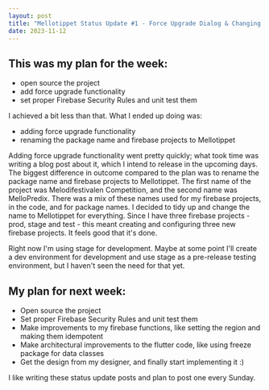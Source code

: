```yaml
---
layout: post
title: "Mellotippet Status Update #1 - Force Upgrade Dialog & Changing the Project and Package Name"
date: 2023-11-12
---
```


## This was my plan for the week:

- open source the project
- add force upgrade functionality
- set proper Firebase Security Rules and unit test them

I achieved a bit less than that. What I ended up doing was:

- adding force upgrade functionality
- renaming the package name and firebase projects to Mellotippet

Adding force upgrade functionality went pretty quickly; what took time was writing a blog post about it, which I intend to release in the upcoming days. The biggest difference in outcome compared to the plan was to rename the package name and firebase projects to Mellotippet. The first name of the project was Melodifestivalen Competition, and the second name was MelloPredix. There was a mix of these names used for my firebase projects, in the code, and for package names. I decided to tidy up and change the name to Mellotippet for everything. Since I have three firebase projects - prod, stage and test - this meant creating and configuring three new firebase projects. It feels good that it's done.

Right now I'm using stage for development. Maybe at some point I'll create a dev environment for development and use stage as a pre-release testing environment, but I haven't seen the need for that yet.

## My plan for next week:

- Open source the project
- Set proper Firebase Security Rules and unit test them
- Make improvements to my firebase functions, like setting the region and making them idempotent
- Make architectural improvements to the flutter code, like using freeze package for data classes
- Get the design from my designer, and finally start implementing it :)

I like writing these status update posts and plan to post one every Sunday.
